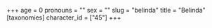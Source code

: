 +++
age = 0
pronouns = ""
sex = ""
slug = "belinda"
title = "Belinda"
[taxonomies]
character_id = ["45"]
+++


